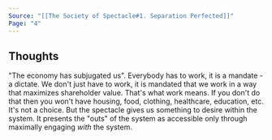 ```yaml
---
Source: "[[The Society of Spectacle#1. Separation Perfected]]"
Page: "4"
---
```

## Thoughts
"The economy has subjugated us". Everybody has to work, it is a mandate - a dictate. We don't just have to work, it is mandated that we work in a way that maximizes shareholder value. That's what work means. If you don't do that then you won't have housing, food, clothing, healthcare, education, etc. It's not a choice. But the spectacle gives us something to desire within the system. It presents the "outs" of the system as accessible only through maximally engaging *with* the system. 